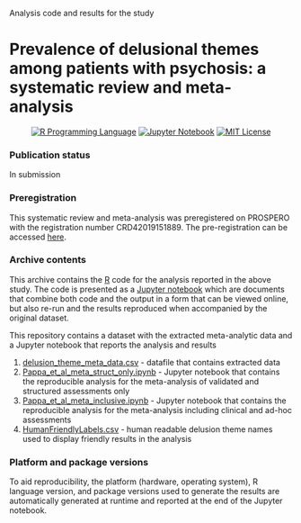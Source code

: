 Analysis code and results for the study

# Prevalence of delusional themes among patients with psychosis: a systematic review and meta-analysis

<p align="center">
	<a href="https://en.wikipedia.org/wiki/R_(programming_language)"><img
		alt="R Programming Language"
		src="https://img.shields.io/badge/Language-R-%232268BB.svg"></a>
	<a href="https://en.wikipedia.org/wiki/Project_Jupyter#Jupyter_Notebook"><img
		alt="Jupyter Notebook"
		src="https://img.shields.io/badge/Jupyter-Notebook-68B7EB"></a>
	<a href="https://opensource.org/licenses/MIT"><img
		alt="MIT License"
		src="https://img.shields.io/badge/license-MIT-blue.svg"></a>
</p>

### Publication status
In submission

### Preregistration
This systematic review and meta-analysis was preregistered on PROSPERO with the registration number CRD42019151889. The pre-registration can be accessed [here](https://www.crd.york.ac.uk/prospero/display_record.php?RecordID=151889).

### Archive contents
This archive contains the [R](https://en.wikipedia.org/wiki/R_(programming_language)) code for the analysis reported in the above study. The code is presented as a [Jupyter notebook](https://jupyter-notebook-beginner-guide.readthedocs.io/en/latest/what_is_jupyter.html) which are documents that combine both code and the output in a form that can be viewed online, but also re-run and the results reproduced when accompanied by the original dataset.

This repository contains a dataset with the extracted meta-analytic data and a Jupyter notebook that reports the analysis and results

1.  [delusion_theme_meta_data.csv](https://github.com/ElisavetPappa/delusion_theme_meta/blob/main/delusion_theme_meta_data.csv) - datafile that contains extracted data
2.  [Pappa_et_al_meta_struct_only.ipynb](https://github.com/ElisavetPappa/delusion_theme_meta/blob/main/Pappa_et_al_meta_struct_only.ipynb) - Jupyter notebook that contains the reproducible analysis for the meta-analysis of validated and structured assessments only
3.  [Pappa_et_al_meta_inclusive.ipynb](https://github.com/ElisavetPappa/delusion_theme_meta/blob/main/Pappa_et_al_meta_inclusive.ipynb) - Jupyter notebook that contains the reproducible analysis for the meta-analysis including clinical and ad-hoc assessments
4.  [HumanFriendlyLabels.csv](https://github.com/ElisavetPappa/delusion_theme_meta/blob/main/HumanFriendlyLabels.csv) - human readable delusion theme names used to display friendly results in the analysis

### Platform and package versions

To aid reproducibility, the platform (hardware, operating system), R language version, and package versions used to generate the results are automatically generated at runtime and reported at the end of the Jupyter notebook.
